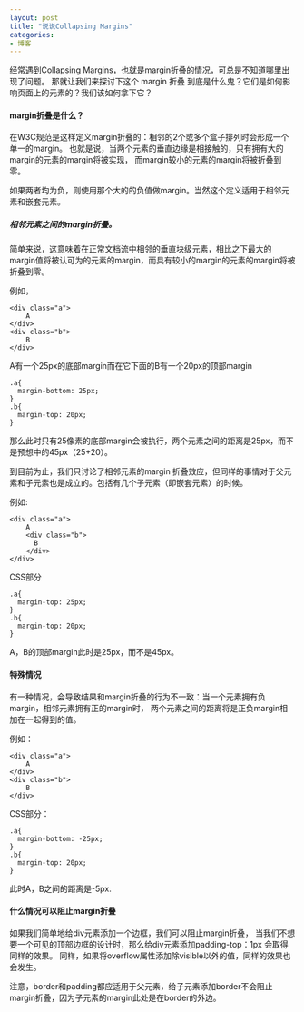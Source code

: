 ```yaml
---
layout: post
title: "说说Collapsing Margins"
categories:
- 博客
---
```


经常遇到Collapsing Margins，也就是margin折叠的情况，可总是不知道哪里出现了问题。
那就让我们来探讨下这个 margin 折叠 到底是什么鬼？它们是如何影响页面上的元素的？我们该如何拿下它？

#### margin折叠是什么？

在W3C规范是这样定义margin折叠的：相邻的2个或多个盒子排列时会形成一个单一的margin。
也就是说，当两个元素的垂直边缘是相接触的，只有拥有大的margin的元素的margin将被实现，
而margin较小的元素的margin将被折叠到零。

如果两者均为负，则使用那个大的的负值做margin。当然这个定义适用于相邻元素和嵌套元素。

##### 相邻元素之间的margin折叠。

简单来说，这意味着在正常文档流中相邻的垂直块级元素，相比之下最大的margin值将被认可为的元素的margin，而具有较小的margin的元素的margin将被折叠到零。

例如，

    <div class="a">
        A
    </div>
    <div class="b">
        B
    </div>

A有一个25px的底部margin而在它下面的B有一个20px的顶部margin

    .a{
      margin-bottom: 25px;
    }
    .b{
      margin-top: 20px;
    }

那么此时只有25像素的底部margin会被执行，两个元素之间的距离是25px，而不是预想中的45px（25+20）。

到目前为止，我们只讨论了相邻元素的margin 折叠效应，但同样的事情对于父元素和子元素也是成立的。包括有几个子元素（即嵌套元素）的时候。

例如:

    <div class="a">
        A
        <div class="b">
          B
        </div>
    </div>

CSS部分

    .a{
      margin-top: 25px;
    }
    .b{
      margin-top: 20px;
    }

A，B的顶部margin此时是25px，而不是45px。

#### 特殊情况

有一种情况，会导致结果和margin折叠的行为不一致：当一个元素拥有负margin，相邻元素拥有正的margin时，
两个元素之间的距离将是正负margin相加在一起得到的值。

例如：

    <div class="a">
        A
    </div>
    <div class="b">
        B
    </div>

CSS部分：

    .a{
      margin-bottom: -25px;
    }
    .b{
      margin-top: 20px;
    }

此时A，B之间的距离是-5px.

#### 什么情况可以阻止margin折叠

如果我们简单地给div元素添加一个边框，我们可以阻止margin折叠，
当我们不想要一个可见的顶部边框的设计时，那么给div元素添加padding-top：1px 会取得同样的效果。
同样，如果将overflow属性添加除visible以外的值，同样的效果也会发生。


注意，border和padding都应适用于父元素，给子元素添加border不会阻止margin折叠，因为子元素的margin此处是在border的外边。
